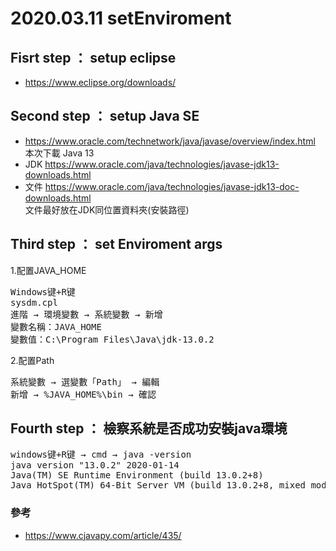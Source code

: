 # 2020.03.11 setEnviroment

## Fisrt step ： setup eclipse
* https://www.eclipse.org/downloads/<br>

## Second step ： setup Java SE
* https://www.oracle.com/technetwork/java/javase/overview/index.html <br>
本次下載 Java 13
* JDK https://www.oracle.com/java/technologies/javase-jdk13-downloads.html
* 文件 https://www.oracle.com/java/technologies/javase-jdk13-doc-downloads.html<br>
文件最好放在JDK同位置資料夾(安裝路徑)

## Third step ： set Enviroment args
1.配置JAVA_HOME
<pre>Windows键+R键
sysdm.cpl
進階 → 環境變數 → 系統變數 → 新增
變數名稱：JAVA_HOME
變數值：C:\Program Files\Java\jdk-13.0.2
</pre>
2.配置Path
<pre>
系統變數 → 選變數「Path」 → 編輯
新增 → %JAVA_HOME%\bin → 確認
</pre>

## Fourth step ： 檢察系統是否成功安裝java環境
<pre>
windows键+R键 → cmd → java -version
java version "13.0.2" 2020-01-14
Java(TM) SE Runtime Environment (build 13.0.2+8)
Java HotSpot(TM) 64-Bit Server VM (build 13.0.2+8, mixed mode, sharing)
</pre>

### 參考
* https://www.cjavapy.com/article/435/
